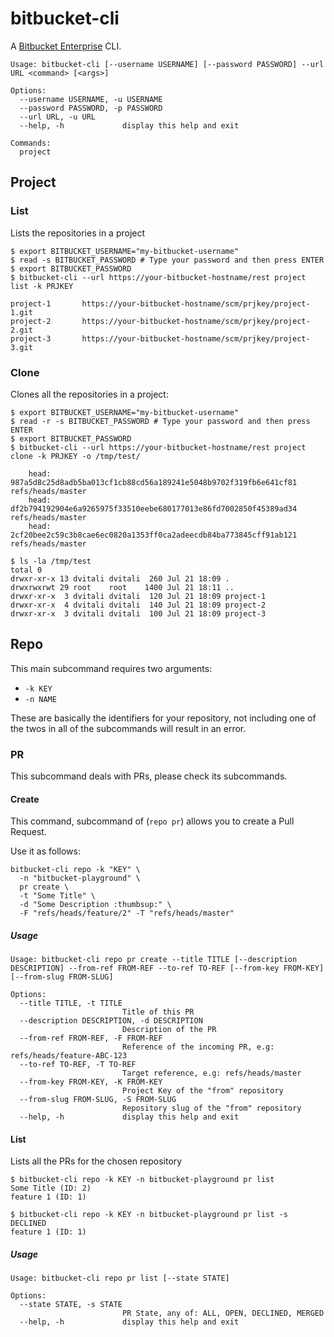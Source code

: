 # bitbucket-cli

A [Bitbucket Enterprise](https://bitbucket.org/product/enterprise) CLI.

```
Usage: bitbucket-cli [--username USERNAME] [--password PASSWORD] --url URL <command> [<args>]

Options:
  --username USERNAME, -u USERNAME
  --password PASSWORD, -p PASSWORD
  --url URL, -u URL
  --help, -h             display this help and exit

Commands:
  project
```

## Project

### List

Lists the repositories in a project

```
$ export BITBUCKET_USERNAME="my-bitbucket-username"
$ read -s BITBUCKET_PASSWORD # Type your password and then press ENTER
$ export BITBUCKET_PASSWORD
$ bitbucket-cli --url https://your-bitbucket-hostname/rest project list -k PRJKEY

project-1       https://your-bitbucket-hostname/scm/prjkey/project-1.git
project-2       https://your-bitbucket-hostname/scm/prjkey/project-2.git
project-3       https://your-bitbucket-hostname/scm/prjkey/project-3.git

```

### Clone

Clones all the repositories in a project:

```
$ export BITBUCKET_USERNAME="my-bitbucket-username"
$ read -r -s BITBUCKET_PASSWORD # Type your password and then press ENTER
$ export BITBUCKET_PASSWORD
$ bitbucket-cli --url https://your-bitbucket-hostname/rest project clone -k PRJKEY -o /tmp/test/
    
    head: 987a5d8c25d8adb5ba013cf1cb88cd56a189241e5048b9702f319fb6e641cf81 refs/heads/master
    head: df2b794192904e6a9265975f33510eebe680177013e86fd7002850f45389ad34 refs/heads/master
    head: 2cf20bee2c59c3b8cae6ec0820a1353ff0ca2adeecdb84ba773845cff91ab121 refs/heads/master

$ ls -la /tmp/test 
total 0
drwxr-xr-x 13 dvitali dvitali  260 Jul 21 18:09 .
drwxrwxrwt 29 root    root    1400 Jul 21 18:11 ..
drwxr-xr-x  3 dvitali dvitali  120 Jul 21 18:09 project-1
drwxr-xr-x  4 dvitali dvitali  140 Jul 21 18:09 project-2
drwxr-xr-x  3 dvitali dvitali  100 Jul 21 18:09 project-3
```


## Repo

This main subcommand requires two arguments:

- `-k KEY`
- `-n NAME`

These are basically the identifiers for your repository, not including one of the twos in all of the
subcommands will result in an error.

### PR

This subcommand deals with PRs, please check its subcommands.

#### Create

This command, subcommand of (`repo pr`) allows you to create a Pull Request.

Use it as follows:

```
bitbucket-cli repo -k "KEY" \
  -n "bitbucket-playground" \
  pr create \
  -t "Some Title" \
  -d "Some Description :thumbsup:" \
  -F "refs/heads/feature/2" -T "refs/heads/master"
```


##### Usage 

```
Usage: bitbucket-cli repo pr create --title TITLE [--description DESCRIPTION] --from-ref FROM-REF --to-ref TO-REF [--from-key FROM-KEY] [--from-slug FROM-SLUG]

Options:
  --title TITLE, -t TITLE
                         Title of this PR
  --description DESCRIPTION, -d DESCRIPTION
                         Description of the PR
  --from-ref FROM-REF, -F FROM-REF
                         Reference of the incoming PR, e.g: refs/heads/feature-ABC-123
  --to-ref TO-REF, -T TO-REF
                         Target reference, e.g: refs/heads/master
  --from-key FROM-KEY, -K FROM-KEY
                         Project Key of the "from" repository
  --from-slug FROM-SLUG, -S FROM-SLUG
                         Repository slug of the "from" repository
  --help, -h             display this help and exit
```

#### List

Lists all the PRs for the chosen repository

```
$ bitbucket-cli repo -k KEY -n bitbucket-playground pr list
Some Title (ID: 2)
feature 1 (ID: 1)
```

```
$ bitbucket-cli repo -k KEY -n bitbucket-playground pr list -s DECLINED
feature 1 (ID: 1)
```

##### Usage

```plain
Usage: bitbucket-cli repo pr list [--state STATE]

Options:
  --state STATE, -s STATE
                         PR State, any of: ALL, OPEN, DECLINED, MERGED
  --help, -h             display this help and exit
```
